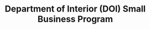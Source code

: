 ---
highlight: "false" 
title: "Department of Interior (DOI) Small Business Program "
description: "The Department of the Interior's Office of Small and Disadvantaged Business Utilization (OSDBU) advises the Secretary of the Interior on all matters related to small business and collaborates with leadership throughout the Department to maximize opportunities for small businesses in our acquisitions.  The OSDBU implements policies, procedures, and training programs for the Department to emphasize our commitment to contracting with small businesses. Our mission also includes outreach to small and disadvantaged business communities, including Indian economic enterprises, small disadvantaged, women-owned, veteran-owned, service disabled veteran owned, and small businesses located in historically underutilized business zones (HUBZone) areas."
url-link: "https://www.doi.gov/pmb/osdbu"
type: "HTML"
gov-only: "false"
is-external: "true"
publication-date: "January 01, 2023"
reading-time: "5"
resource-type: "information-slick"
filter: "small-business"
audience: "industry-all-businesses"
branded-offerings: "small-business-support"
---